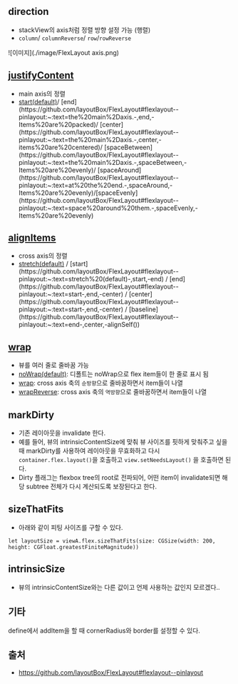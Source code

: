 ## direction

- stackView의 axis처럼 정렬 방향 설정 가능 (행렬)
- `column`/ `columnReverse`/ `row`/`rowReverse`

![이미지](./image/FlexLayout axis.png)

## [justifyContent](https://github.com/layoutBox/FlexLayout#flexlayout--pinlayout:~:text=(10)%0A%20%20%20%20%7D-,justifyContent,-())

- main axis의 정렬
- [start(default)](https://github.com/layoutBox/FlexLayout#flexlayout--pinlayout:~:text=direction(.row)-,start%20(default),-Items%20are%20packed)/ [end](https://github.com/layoutBox/FlexLayout#flexlayout--pinlayout:~:text=the%20main%2Daxis.-,end,-Items%20are%20packed)/ [center](https://github.com/layoutBox/FlexLayout#flexlayout--pinlayout:~:text=the%20main%2Daxis.-,center,-items%20are%20centered)/ [spaceBetween](https://github.com/layoutBox/FlexLayout#flexlayout--pinlayout:~:text=the%20main%2Daxis.-,spaceBetween,-Items%20are%20evenly)/ [spaceAround](https://github.com/layoutBox/FlexLayout#flexlayout--pinlayout:~:text=at%20the%20end.-,spaceAround,-Items%20are%20evenly)/[spaceEvenly](https://github.com/layoutBox/FlexLayout#flexlayout--pinlayout:~:text=space%20around%20them.-,spaceEvenly,-Items%20are%20evenly)

## [alignItems](https://github.com/layoutBox/FlexLayout#flexlayout--pinlayout:~:text=(.center)-,alignItems,-())

- cross axis의 정렬
- [stretch(default)](https://github.com/layoutBox/FlexLayout#flexlayout--pinlayout:~:text=direction(.row)-,stretch%20(default),-start) / [start](https://github.com/layoutBox/FlexLayout#flexlayout--pinlayout:~:text=stretch%20(default)-,start,-end) / [end](https://github.com/layoutBox/FlexLayout#flexlayout--pinlayout:~:text=start-,end,-center) / [center](https://github.com/layoutBox/FlexLayout#flexlayout--pinlayout:~:text=start-,end,-center) / [baseline](https://github.com/layoutBox/FlexLayout#flexlayout--pinlayout:~:text=end-,center,-alignSelf())

## [wrap](https://github.com/layoutBox/FlexLayout#flexlayout--pinlayout:~:text=the%20other%20values.-,wrap,-())

- 뷰를 여러 줄로 줄바꿈 가능 
- [noWrap(default)](https://github.com/layoutBox/FlexLayout#flexlayout--pinlayout:~:text=Description-,noWrap,-(default)): 디폴트는 noWrap으로 flex item들이 한 줄로 표시 됨
- [wrap](https://github.com/layoutBox/FlexLayout#flexlayout--pinlayout:~:text=flex%20container%E2%80%99s%20width-,wrap,-Multi%2Dlines%2C%20direction): cross axis 축의 `순방향`으로 줄바꿈하면서 item들이 나열
- [wrapReverse](https://github.com/layoutBox/FlexLayout#flexlayout--pinlayout:~:text=top%2Dto%2Dbottom-,wrapReverse,-Multi%2Dlines%2C%20opposite): cross axis 축의 `역방향`으로 줄바꿈하면서 item들이 나열

## markDirty

- 기존 레이아웃을 invalidate 한다.
- 예를 들어, 뷰의 intrinsicContentSize에 맞춰 뷰 사이즈를 핏하게 맞춰주고 싶을 때 markDirty를 사용하여 레이아웃을 무효화하고 다시 `container.flex.layout()`을 호출하고 `view.setNeedsLayout()` 을 호출하면 된다.
- Dirty 플래그는 flexbox tree의 root로 전파되어, 어떤 item이 invalidate되면 해당 subtree 전체가 다시 계산되도록 보장된다고 한다.

## sizeThatFits

- 아래와 같이 피팅 사이즈를 구할 수 있다.
```
let layoutSize = viewA.flex.sizeThatFits(size: CGSize(width: 200, height: CGFloat.greatestFiniteMagnitude))
```

## intrinsicSize
- 뷰의 intrinsicContentSize와는 다른 값이고 언제 사용하는 값인지 모르겠다..

## 기타

define에서 addItem을 할 때 cornerRadius와 border를 설정할 수 있다.

## 출처
- https://github.com/layoutBox/FlexLayout#flexlayout--pinlayout
